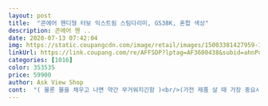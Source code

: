 ```yaml
---
layout: post 
title:  "콘에어 핸디형 터보 익스트림 스팀다리미, GS38K, 혼합 색상" 
description: 콘에어 핸 ..
date: 2020-07-13 07:42:04 
img: https://static.coupangcdn.com/image/retail/images/15003381427959-15c82907-f814-47c3-a2c0-0ad1dd72b1d5.jpg 
linkUrl: https://link.coupang.com/re/AFFSDP?lptag=AF3600438&subid=ahnPublicAsk&pageKey=13187105&itemId=55192792&vendorItemId=3129513988&traceid=V0-113-d0cb8f9768595a65 
categories: [1016] 
color: 353535 
price: 59900 
author: Ask View Shop 
cont:  "( 물론 물을 채우고 나면 약간 무거워지긴함 )<br/>(가전 제품 살 때 가장 중요시하게 보는 부분)<br/>가격이 조금 비싸지만  A/S 센터<br/>굉장히 만족도 높은 제품입니다.<br/><br/>구매하셔도 될 것 같습니다!<br/>그동안 고생한 다리미에게 애도를 표합니다... <br/><br/>그리고 사실 상단 주름크리저를 안써도<br/>기다렸다가 하려면 시간도 시간이지만<br/>내가 직접 셔츠 한 번 다려보자.<br/>.<br/> 라는 마음으로<br/>너무 번거럽고 더워서 ㅠ ㅠ<br/>눌러놓으면 버튼을 다시 눌러서 끄기전까지 끊임없이 나오는 자동이라 어쩔수 없는 부분이긴 한것같아요<br/>다리미 판 피구, 열 올라올때까지 ... <br/><br/>다림질 이더군요.<br/>.<br/><br/>다시 사용할때도 진짜 편해요 !<br/>단점이 있다면<br/>도 갖춰져 있고.<br/>.<br/> 네이X 구매평과 쿠팡 상품평을<br/>동급대비  출력도 좋고<br/>또 맘에 드는건 칼주름을 잡을수있는 크리저가 빌트인 되어있다는건데요<br/>마침 할인을 하고 있더라구요 헤헤 〰️<br/>매일 세탁소 가기도 귀찮고<br/>먼저 바지를 다릴 수 있는 상단의 주름 크리저와<br/>무엇보다 가벼워서 좋기도하고<br/>물 소비량은 많은 편이네요<br/>물까지 가득 채우면 좀 가벼운 아령으로 써도 되겠다 싶은 정도<br/>물도 한번 충전하면 4장정도는 거뜬하게 사용할 수 있어요<br/>보너스로 살균  and amp; 탈취까지 가능하다고 해요  )<br/>빠르게 주름을 없애주더라구요 ‘◡’ ღ<br/>사실 패브릭 안에 눈에 안보이지만<br/>사진상으로 물통 사이즈가 아담해 보이지만<br/>상하의 한세트 다림질에는 충분합니다 ㅎㅎ<br/>생전 처음 사본  스팀다리미라 사용법을 잘 몰라서 안좋은거 같다고 구박만 하고 고생 시켰었는데<br/>손목이 약하신 분들은 다른 다리미를 찾아 보시는게 좋겠어요<br/>수돗물을 쓰면 석회질이 뿜뿜 되더라구요.<br/>.<br/><br/>스팀 열판이 알류미늄?이라 그런지 열판의<br/>스팀다리미에는 되도록이면 정수물을 써야합니다.<br/><br/>스팀은 일반 스팀과 터보 두가지 모드로 선택이 가능합니당!<br/>스팀이 강력하게 뿜어나와서<br/>스팀이 버튼 누를때만 나오는게 아닌<br/>실리콘 밴드 때문이였습니다.<br/><br/>쓰면서 제일 좋았던건!<br/>아침에 정신없고 바쁜데 블라우스가 주름져있으면<br/>안그래도 날도 더운데, 기존에 있던 다리미 쓰려면<br/>여름이 되고하니까 옷들이 얇아져서 그런지<br/>열 전도율이 높고, 스탠드형이라서 잠깐 내려놓고<br/>예열이라고 하기에도 민망할 정도로 빠르게 예열이 되고<br/>온도와 실리콘 밴드로 다림질이 생각보다 더 수월했습니다.<br/><br/>옷 모양따라 요리조리 조금만 눕히거나 하면 스팀이 안나와서 답답쓰... <br/>.<br/>그 자체였는데<br/>요건 좌로 굴려 우로 굴려도 스팀이 끊기지않고 잘 나오네요!<br/>요런 디테일함 아주 좋습니당!<br/>우선, 옷을 잡아 당겨 주는 역할을 하는 실리콘 밴드를 제일 먼저 달칵 끼워주고<br/>이 상품평을  읽어 보시는 분들은 크게 고민 안하시고<br/>이 제품으로 구매했습니다.<br/><br/>이렇게 살균, 탈취까지 되니까 완벽그자체 ! ♡<br/>이렇게 스마트할수가 .<br/>.<br/> 〰️<br/>이사하고 첫 2주동안은 귀찮아서<br/>자세히 보니 물 흡입하는 부분이 뻣뻣하지않고 유연한데다 추까지 달려있어서 물을 끊기지않고 흡입하는것 같더라구요ㅎㅎ<br/>자주가는 옷집에서 사용하시는거 보고<br/>저는 근육을 키워보려구요<br/>저는 다른 핸디형 스팀다리미들에 비해<br/>저는 사용하는데 만족하고 있어서 추천드려요<br/>저도 따라서 구매한건데 !<br/>저에게는 판다리미는 불필요 했으며 이 제품으로<br/>저온 다림질 도우미나 솔 브러시를 옆으로 슬라이딩하여 끼워주는 형태입니다<br/>적극 추천 합니다^^<br/>전 처음엔 이런 기본적인 것도 몰랐었네요... <br/><br/>전에 쓰던 스팀다리미는 설명서에도 눕히지말라고 나와있긴했지만 사람이 어떻게 정자세로 왔다갔다만 합니까... <br/><br/>정말 보기 안좋아서 바로 이용해봤는데<br/>제가 원하던 성능이 딱 나오더군요.<br/>.<br/><br/>제가 이 제품을 구매한 가장 큰 이유는<br/>제가 정말 갖고싶어서 벼르고 벼르다 구입한 제품입니다 !<br/>주로 슬렉스와 남방을 주로 입는<br/>주름이 너무 잘 생기더라구요<br/>직접 사용해 보니 예전 다리미엔 없던 기능이라 넘넘 좋더라구요ㅎㅎ<br/>진짜 오염물질부터 세균, 진드기들이 많은데<br/>진짜 왜 이제 샀나 싶어요 〰️<br/>집앞 크린토XX에 바지와 셔츠를 맡겼었는데<br/>참고하여 꼼꼼하게 비교 해보고 구매한<br/>첫 자취.<br/>.<br/> 집안일중 가장 어렵고 귀찮은건<br/>침대나, 패브릭 쇼파에도 사용할 수 있으니<br/>콘에어 다리미는 일단 묵직합니다.<br/><br/>콘에어 스팀 다리미에는 구성품이 세개 들어있습니다.<br/><br/>판다리미와 스팀다리미 이것 저것 비교해보고<br/>한스팀다리미 핸디형을 쓰다가 망가져서 새로 구입했어요<br/>헤드부분이 알루미늄으로 되어 있어서<br/>" 
---
```

